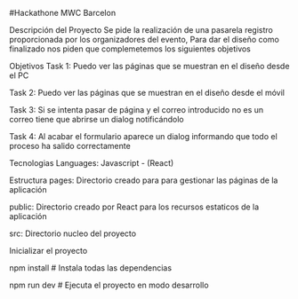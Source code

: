 #Hackathone MWC Barcelon

Descripción del Proyecto
Se pide la realización de una pasarela registro proporcionada por los organizadores del evento, Para dar el diseño como finalizado nos piden que complemetemos los siguientes objetivos

Objetivos
Task 1: Puedo ver las páginas que se muestran en el diseño desde el PC

Task 2: Puedo ver las páginas que se muestran en el diseño desde el móvil

Task 3: Si se intenta pasar de página y el correo introducido no es un correo tiene que abrirse un dialog notificándolo

Task 4: Al acabar el formulario aparece un dialog informando que todo el proceso ha salido correctamente

Tecnologias
Languages: Javascript - (React)

Estructura
pages: Directorio creado para para gestionar las páginas de la aplicación

public: Directorio creado por React para los recursos estaticos de la aplicación

src: Directorio nucleo del proyecto

Inicializar el proyecto

npm install # Instala todas las dependencias

npm run dev # Ejecuta el proyecto en modo desarrollo
